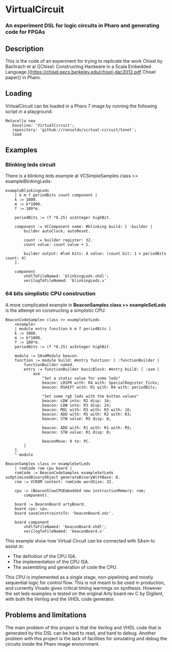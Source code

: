# VirtualCircuit
### An experiment DSL for logic circuits in Pharo and generating code for FPGAs

## Description
This is the code of an experiment for trying to replicate the work Chisel by
Bachrach et al ([Chisel: Constructing Hardware in a Scala Embedded Language.](https://chisel.eecs.berkeley.edu/chisel-dac2012.pdf Chisel paper))
in Pharo.

## Loading

VirtualCircuit can be loaded in a Pharo 7 image by running the following script in a
playground:

```smalltalk
Metacello new
   baseline: 'VirtualCircuit';
   repository: 'github://ronsaldo/virtual-circuit/tonel';
   load
```

## Examples
### Blinking leds circuit
There is a blinking leds example at VCSimpleSamples class >> exampleBlinkingLeds:

```smalltalk
exampleBlinkingLeds
	| k m f periodBits count component |
	k := 1000.
	m := k*1000.
	f := 100*m.

	periodBits := (f *0.25) asInteger highBit.

	component := VCComponent name: #blinking build: [ :builder |
		builder autoClock; autoReset.

		count := builder register: 32.
		count value: count value + 1.

		builder output: #led bits: 4 value: (count bit: 1 + periodBits count: 4)
	].

	component
		vhdlToFileNamed: 'blinkingLeds.vhdl';
		verilogToFileNamed: 'blinkingLeds.v'
```

### 64 bits simplistic CPU construction

A more complicated example in **BeaconSamples class >> exampleSetLeds** is the
attempt on constructing a simplistic CPU:

```smalltalk
BeaconCodeSamples class >> exampleSetLeds
	<example>
	| module entry function k m f periodBits |
	k := 1000.
	m := k*1000.
	f := 100*m.
	periodBits := (f *0.25) asInteger highBit.

	module := SAsmModule beacon.
	function := module build: #entry function: [ :functionBuilder |
		functionBuilder naked.
		entry := functionBuilder basicBlock: #entry build: [ :asm |
			asm
				"Set a static value for some leds"
				beacon: LDSPR with: R4 with: SpecialRegister_Ticks;
				beacon: RSHIFT with: R1 with: R4 with: periodBits;

				"Set some rgb leds with the button values"
				beacon: LDW into: R2 disp: 16;
				beacon: LDW into: R3 disp: 24;
				beacon: MUL with: R3 with: R3 with: 16;
				beacon: ADD with: R5 with: R2 with: R3;
				beacon: STW value: R5 disp: 8;

				beacon: ADD with: R1 with: R1 with: R5;
				beacon: STW value: R1 disp: 0;

				beaconMove: 0 to: PC.
		]
	].
	^ module

BeaconSamples class >> exampleSetLeds
	| romCode rom cpu board |
	romCode := BeaconCodeSamples exampleSetLeds asOptimizedBinaryObject generateBinaryWithBase: 0.
	rom := VCROM content: romCode wordSize: 32.

	cpu := (BeaconSlowCPUEmbedded new instructionMemory: rom;
		component).

	board := BeaconBoard artyBoard.
	board cpu: cpu.
	board saveConstraintsTo: 'beaconBoard.xdc'.

	board component
		vhdlToFileNamed: 'beaconBoard.vhdl';
		verilogToFileNamed: 'beaconBoard.v'
```

This example show how Virtual Circuit can be connected with SAsm to assist in:
- The definition of the CPU ISA.
- The implementation of the CPU ISA.
- The assembling and generation of code the CPU.

This CPU is implemented as a single stage, non-pipelining and mostly sequential
logic for control flow. This is not meant to be used in production, and currently
Vivado gives critical timing warnings on synthesis. However the set leds
examples is tested on the original Arty board rev C by Digilent, with both the Verilog
and the VHDL code generator.

## Problems and limitations
The main problem of this project is that the Verilog and VHDL code that is generated by
this DSL can be hard to read, and hard to debug. Another problem with this
project is the lack of facilities for simulating and debug the circuits inside
the Pharo image enviornment.
